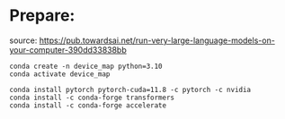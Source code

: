 # Prepare:

source: https://pub.towardsai.net/run-very-large-language-models-on-your-computer-390dd33838bb


````shell
conda create -n device_map python=3.10
conda activate device_map

conda install pytorch pytorch-cuda=11.8 -c pytorch -c nvidia
conda install -c conda-forge transformers
conda install -c conda-forge accelerate
````
